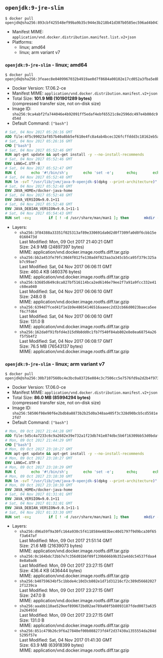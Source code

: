 ## `openjdk:9-jre-slim`

```console
$ docker pull openjdk@sha256:893cbf425548ef99ba9b35c944e3b218b41d307b0585ec596ad4b04323ce617d
```

-	Manifest MIME: `application/vnd.docker.distribution.manifest.list.v2+json`
-	Platforms:
	-	linux; amd64
	-	linux; arm variant v7

### `openjdk:9-jre-slim` - linux; amd64

```console
$ docker pull openjdk@sha256:3feaec8e0409967032b4919ae0d7f8684a00102e17cd052a3fba5e8b745c2b29
```

-	Docker Version: 17.06.2-ce
-	Manifest MIME: `application/vnd.docker.distribution.manifest.v2+json`
-	Total Size: **101.9 MB (101901289 bytes)**  
	(compressed transfer size, not on-disk size)
-	Image ID: `sha256:9ca4abf2fa744046e4b92091ff5edaf4ebf65521c8e2596dc497e4b00dc9d54d`
-	Default Command: `["bash"]`

```dockerfile
# Sat, 04 Nov 2017 05:26:16 GMT
ADD file:4f5c99023af857b40a8bb5ef610e4fc8a4ab4bcec326fcffddd3c18162eb5a90 in / 
# Sat, 04 Nov 2017 05:26:16 GMT
CMD ["bash"]
# Sat, 04 Nov 2017 05:52:46 GMT
RUN apt-get update && apt-get install -y --no-install-recommends 		bzip2 		unzip 		xz-utils 	&& rm -rf /var/lib/apt/lists/*
# Sat, 04 Nov 2017 05:52:46 GMT
ENV LANG=C.UTF-8
# Sat, 04 Nov 2017 05:52:47 GMT
RUN { 		echo '#!/bin/sh'; 		echo 'set -e'; 		echo; 		echo 'dirname "$(dirname "$(readlink -f "$(which javac || which java)")")"'; 	} > /usr/local/bin/docker-java-home 	&& chmod +x /usr/local/bin/docker-java-home
# Sat, 04 Nov 2017 05:52:48 GMT
RUN ln -svT "/usr/lib/jvm/java-9-openjdk-$(dpkg --print-architecture)" /docker-java-home
# Sat, 04 Nov 2017 05:52:48 GMT
ENV JAVA_HOME=/docker-java-home
# Sat, 04 Nov 2017 05:52:48 GMT
ENV JAVA_VERSION=9.0.1+11
# Sat, 04 Nov 2017 05:52:48 GMT
ENV JAVA_DEBIAN_VERSION=9.0.1+11-1
# Sat, 04 Nov 2017 05:54:43 GMT
RUN set -ex; 		if [ ! -d /usr/share/man/man1 ]; then 		mkdir -p /usr/share/man/man1; 	fi; 		apt-get update; 	apt-get install -y 		openjdk-9-jre-headless="$JAVA_DEBIAN_VERSION" 	; 	rm -rf /var/lib/apt/lists/*; 		[ "$(readlink -f "$JAVA_HOME")" = "$(docker-java-home)" ]; 		update-alternatives --get-selections | awk -v home="$(readlink -f "$JAVA_HOME")" 'index($3, home) == 1 { $2 = "manual"; print | "update-alternatives --set-selections" }'; 	update-alternatives --query java | grep -q 'Status: manual'
```

-	Layers:
	-	`sha256:3f84388a33351f025313af89e330691da0d2d0f7309fa0d0f6cbb15e0160473d`  
		Last Modified: Mon, 09 Oct 2017 21:40:21 GMT  
		Size: 24.9 MB (24897397 bytes)  
		MIME: application/vnd.docker.image.rootfs.diff.tar.gzip
	-	`sha256:bb2a453fe79fc30d4f012fe130ad4f023aa3a345cb5ca95f379c325ab7c99ae7`  
		Last Modified: Sat, 04 Nov 2017 06:06:11 GMT  
		Size: 460.4 KB (460376 bytes)  
		MIME: application/vnd.docker.image.rootfs.diff.tar.gzip
	-	`sha256:b3685d649c8ca827bf516114bca2ed6146e79ee2f7a91a9fcc332e41c60ea040`  
		Last Modified: Sat, 04 Nov 2017 06:06:10 GMT  
		Size: 248.0 B  
		MIME: application/vnd.docker.image.rootfs.diff.tar.gzip
	-	`sha256:6394d7fced41f1e1b9e48654146516aaeec2d32cb66d0023baeca5eef6c7fd64`  
		Last Modified: Sat, 04 Nov 2017 06:06:10 GMT  
		Size: 131.0 B  
		MIME: application/vnd.docker.image.rootfs.diff.tar.gzip
	-	`sha256:162da0f91fbfd4e315d9b8dd0c1fb7f540f84ab802e8e8ea68754a26f5f5b4f2`  
		Last Modified: Sat, 04 Nov 2017 06:08:17 GMT  
		Size: 76.5 MB (76543137 bytes)  
		MIME: application/vnd.docker.image.rootfs.diff.tar.gzip

### `openjdk:9-jre-slim` - linux; arm variant v7

```console
$ docker pull openjdk@sha256:30b7107560bc4e3bc0a83726e084c3c7506cc5e7576fd9a2d2b4f973e91cdaf6
```

-	Docker Version: 17.06.0-ce
-	Manifest MIME: `application/vnd.docker.distribution.manifest.v2+json`
-	Total Size: **86.0 MB (85994294 bytes)**  
	(compressed transfer size, not on-disk size)
-	Image ID: `sha256:58506f98e90f6e2bdb8a8873b2b25d0a348aa405f3c328d90bcb5cd5581e2fd7`
-	Default Command: `["bash"]`

```dockerfile
# Mon, 09 Oct 2017 21:44:28 GMT
ADD file:5d5c4a7233c6c9a2682e39e732a1f23db741e074dbc5b6f16309bb53d0bdaf18 in / 
# Mon, 09 Oct 2017 21:44:29 GMT
CMD ["bash"]
# Mon, 09 Oct 2017 23:10:27 GMT
RUN apt-get update && apt-get install -y --no-install-recommends 		bzip2 		unzip 		xz-utils 	&& rm -rf /var/lib/apt/lists/*
# Mon, 09 Oct 2017 23:10:27 GMT
ENV LANG=C.UTF-8
# Mon, 09 Oct 2017 23:10:29 GMT
RUN { 		echo '#!/bin/sh'; 		echo 'set -e'; 		echo; 		echo 'dirname "$(dirname "$(readlink -f "$(which javac || which java)")")"'; 	} > /usr/local/bin/docker-java-home 	&& chmod +x /usr/local/bin/docker-java-home
# Mon, 09 Oct 2017 23:10:30 GMT
RUN ln -svT "/usr/lib/jvm/java-9-openjdk-$(dpkg --print-architecture)" /docker-java-home
# Mon, 09 Oct 2017 23:10:30 GMT
ENV JAVA_HOME=/docker-java-home
# Sat, 04 Nov 2017 01:31:01 GMT
ENV JAVA_VERSION=9.0.1+11
# Sat, 04 Nov 2017 01:31:01 GMT
ENV JAVA_DEBIAN_VERSION=9.0.1+11-1
# Sat, 04 Nov 2017 01:33:30 GMT
RUN set -ex; 		if [ ! -d /usr/share/man/man1 ]; then 		mkdir -p /usr/share/man/man1; 	fi; 		apt-get update; 	apt-get install -y 		openjdk-9-jre-headless="$JAVA_DEBIAN_VERSION" 	; 	rm -rf /var/lib/apt/lists/*; 		[ "$(readlink -f "$JAVA_HOME")" = "$(docker-java-home)" ]; 		update-alternatives --get-selections | awk -v home="$(readlink -f "$JAVA_HOME")" 'index($3, home) == 1 { $2 = "manual"; print | "update-alternatives --set-selections" }'; 	update-alternatives --query java | grep -q 'Status: manual'
```

-	Layers:
	-	`sha256:d96a59f9a30fc164a930c5f4118584e683bec40d1797f9d9bca30f65f3a647af`  
		Last Modified: Mon, 09 Oct 2017 21:51:14 GMT  
		Size: 21.6 MB (21639073 bytes)  
		MIME: application/vnd.docker.image.rootfs.diff.tar.gzip
	-	`sha256:0c164bdc72bb7e7c356d01b6f09f139b666b9b352a4ddc54537fdaa48e8a0ad6`  
		Last Modified: Mon, 09 Oct 2017 23:27:15 GMT  
		Size: 436.4 KB (436444 bytes)  
		MIME: application/vnd.docker.image.rootfs.diff.tar.gzip
	-	`sha256:b40759634bf5c1bbde4c10d3cb802e1d71d31216cf2c389d566820272f1239ca`  
		Last Modified: Mon, 09 Oct 2017 23:27:15 GMT  
		Size: 247.0 B  
		MIME: application/vnd.docker.image.rootfs.diff.tar.gzip
	-	`sha256:aaabb110ae529eef899672bd02ae789a08f5b8093187fded0073a6352a26493d`  
		Last Modified: Mon, 09 Oct 2017 23:27:15 GMT  
		Size: 131.0 B  
		MIME: application/vnd.docker.image.rootfs.diff.tar.gzip
	-	`sha256:851c479b26c9f6a27840ef00b088273fd4f2d37430a1355554da284d5295f57e`  
		Last Modified: Sat, 04 Nov 2017 01:41:30 GMT  
		Size: 63.9 MB (63918399 bytes)  
		MIME: application/vnd.docker.image.rootfs.diff.tar.gzip
